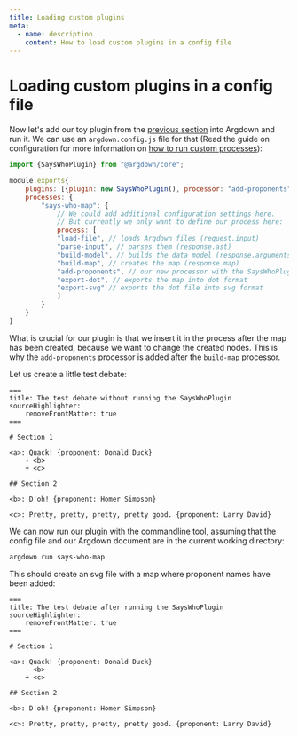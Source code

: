 ```yaml
---
title: Loading custom plugins
meta:
  - name: description
    content: How to load custom plugins in a config file
---
```


# Loading custom plugins in a config file

Now let's add our toy plugin from the [previous section](/guide/writing-custom-plugins.html) into Argdown and run it. We can use an `argdown.config.js` file for that (Read the guide on configuration for more information on [how to run custom processes](/guide/running-custom-processes)):

```Javascript
import {SaysWhoPlugin} from "@argdown/core";

module.exports{
    plugins: [{plugin: new SaysWhoPlugin(), processor: "add-proponents"}],
    processes: {
        "says-who-map": {
            // We could add additional configuration settings here.
            // But currently we only want to define our process here:
            process: [
            "load-file", // loads Argdown files (request.input)
            "parse-input", // parses them (response.ast)
            "build-model", // builds the data model (response.arguments, response.statements...)
            "build-map", // creates the map (response.map)
            "add-proponents", // our new processor with the SaysWhoPlugin
            "export-dot", // exports the map into dot format
            "export-svg" // exports the dot file into svg format
            ]
        }
    }
}
```

What is crucial for our plugin is that we insert it in the process after the map has been created, because we want to change the created nodes. This is why the `add-proponents` processor is added after the `build-map` processor.

Let us create a little test debate:

```argdown
===
title: The test debate without running the SaysWhoPlugin
sourceHighlighter:
    removeFrontMatter: true
===

# Section 1

<a>: Quack! {proponent: Donald Duck}
    - <b>
    + <c>

## Section 2

<b>: D'oh! {proponent: Homer Simpson}

<c>: Pretty, pretty, pretty, pretty good. {proponent: Larry David}

```

We can now run our plugin with the commandline tool, assuming that the config file and our Argdown document are in the current working directory:

```sh
argdown run says-who-map
```

This should create an svg file with a map where proponent names have been added:

```argdown-sayswho
===
title: The test debate after running the SaysWhoPlugin
sourceHighlighter:
    removeFrontMatter: true
===

# Section 1

<a>: Quack! {proponent: Donald Duck}
    - <b>
    + <c>

## Section 2

<b>: D'oh! {proponent: Homer Simpson}

<c>: Pretty, pretty, pretty, pretty good. {proponent: Larry David}

```
